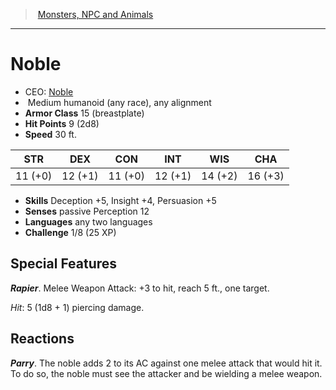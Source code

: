 ﻿---
!MonsterVO
Type: humanoid (any race)
Size: Medium
Alignment: any alignment
ArmorClass: 15 (breastplate)
HitPoints: 9 (2d8)
Speed: 30 ft.
Strength: 11 (+0)
Dexterity: 12 (+1)
Constitution: 11 (+0)
Intelligence: 12 (+1)
Wisdom: 14 (+2)
Charisma: 16 (+3)
Skills: Deception +5, Insight +4, Persuasion +5
Senses: passive Perception 12
Languages: any two languages
Challenge: 1/8 (25 XP)
Id: monsters_vo.md#noble
ParentLink: monsters_vo.md#monsters-npc-and-animals
Name: Noble
ParentName: Monsters, NPC and Animals
NameLevel: 1
AltName: '[Noble](hd_monsters_noble.md)'
---
> [Monsters, NPC and Animals](srd_monsters.md)

---

# Noble

- CEO: [Noble](hd_monsters_noble.md)
-  Medium humanoid (any race), any alignment
- **Armor Class** 15 (breastplate)
- **Hit Points** 9 (2d8)
- **Speed** 30 ft.

|STR|DEX|CON|INT|WIS|CHA|
|---|---|---|---|---|---|
|11 (+0)|12 (+1)|11 (+0)|12 (+1)|14 (+2)|16 (+3)|

- **Skills** Deception +5, Insight +4, Persuasion +5
- **Senses** passive Perception 12
- **Languages** any two languages
- **Challenge** 1/8 (25 XP)

## Special Features

**_Rapier_**. Melee Weapon Attack: +3 to hit, reach 5 ft., one target.

_Hit_: 5 (1d8 + 1) piercing damage.

## Reactions

**_Parry_**. The noble adds 2 to its AC against one melee attack that would hit it. To do so, the noble must see the attacker and be wielding a melee weapon.

